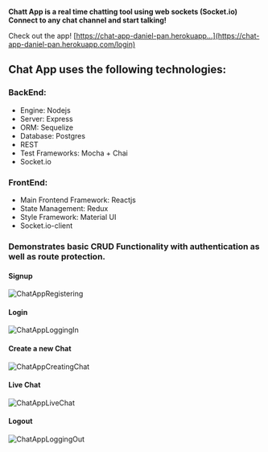 **Chatt App is a real time chatting tool using web sockets (Socket.io)
Connect to any chat channel and start talking!**  

Check out the app! [https://chat-app-daniel-pan.herokuapp…](https://chat-app-daniel-pan.herokuapp.com/login)

## Chat App uses the following technologies:

### BackEnd: 

- Engine: Nodejs
- Server:  Express
- ORM: Sequelize
- Database: Postgres
- REST
- Test Frameworks: Mocha + Chai
- Socket.io

### FrontEnd: 

- Main Frontend Framework: Reactjs
- State Management: Redux
- Style Framework: Material UI
- Socket.io-client



### Demonstrates basic CRUD Functionality with authentication as well as route protection.

#### Signup
![ChatAppRegistering](https://user-images.githubusercontent.com/20826907/62831697-9514a900-bbd8-11e9-8ef9-e40b82a23d81.gif)

#### Login
![ChatAppLoggingIn](https://user-images.githubusercontent.com/20826907/62831602-1834ff80-bbd7-11e9-8ad7-1f84738ede87.gif)

#### Create a new Chat
![ChatAppCreatingChat](https://user-images.githubusercontent.com/20826907/62831594-04899900-bbd7-11e9-9472-9c5985051f41.gif)

#### Live Chat
![ChatAppLiveChat](https://user-images.githubusercontent.com/20826907/62831601-1834ff80-bbd7-11e9-82bc-0f66824071af.gif)

#### Logout
![ChatAppLoggingOut](https://user-images.githubusercontent.com/20826907/62831603-1834ff80-bbd7-11e9-80c3-c63621fc45e6.gif)



